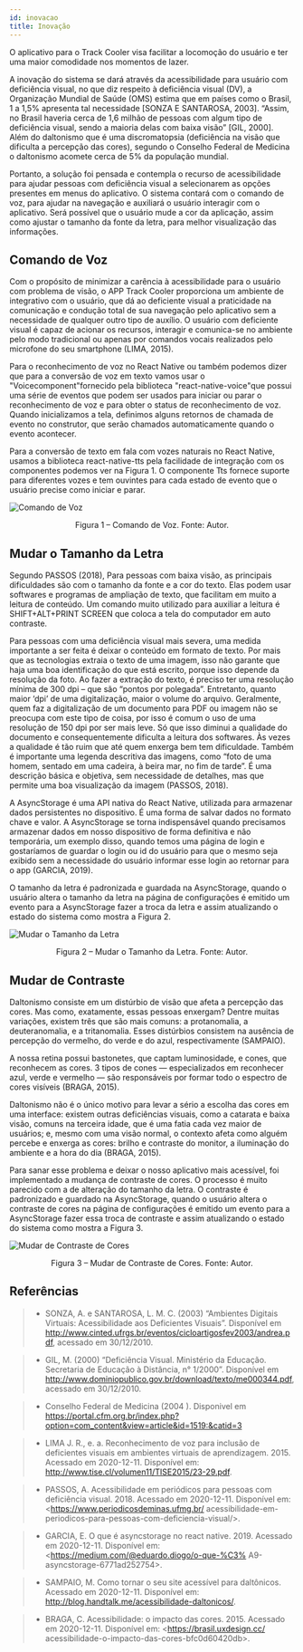 ```yaml
---
id: inovacao
title: Inovação
---
```



O aplicativo para o Track Cooler visa facilitar a locomoção do usuário e ter uma maior comodidade nos momentos de lazer.

A inovação do sistema se dará através da acessibilidade para usuário com deficiência visual, no que diz respeito à deficiência visual (DV), a Organização Mundial de Saúde (OMS) estima que em países como o Brasil, 1 a 1,5% apresenta tal necessidade [SONZA E SANTAROSA, 2003]. “Assim, no Brasil haveria cerca de 1,6 milhão de pessoas com algum tipo de deficiência visual, sendo a maioria delas com baixa visão” [GIL, 2000].  Além do  daltonismo que é uma discromatopsia (deficiência na visão que dificulta a percepção das cores), segundo o Conselho Federal de Medicina o daltonismo acomete cerca de 5% da população mundial.

Portanto, a solução foi pensada e contempla o recurso de acessibilidade para ajudar pessoas com deficiência visual a selecionarem as opções presentes em menus do aplicativo. O sistema contará com o comando de voz, para ajudar na navegação e  auxiliará o usuário interagir com o aplicativo. Será possível que o usuário mude a cor da aplicação, assim como ajustar o tamanho da fonte da letra, para melhor visualização das informações.

## Comando de Voz

Com o propósito de minimizar a carência à acessibilidade para o usuário com
problema de visão, o APP Track Cooler proporciona um ambiente de integrativo com o
usuário, que dá ao deficiente visual a praticidade na comunicação e condução total de sua
navegação pelo aplicativo sem a necessidade de qualquer outro tipo de auxílio. O usuário
com deficiente visual é capaz de acionar os recursos, interagir e comunica-se no ambiente
pelo modo tradicional ou apenas por comandos vocais realizados pelo microfone do seu smartphone (LIMA, 2015).

Para o reconhecimento de voz no React Native ou também podemos dizer que
para a conversão de voz em texto vamos usar o "Voicecomponent"fornecido pela biblioteca
"react-native-voice"que possui uma série de eventos que podem ser usados para iniciar ou
parar o reconhecimento de voz e para obter o status de reconhecimento de voz. Quando
inicializamos a tela, definimos alguns retornos de chamada de evento no construtor, que
serão chamados automaticamente quando o evento acontecer.

Para a conversão de texto em fala com vozes naturais no React Native, usamos
a biblioteca react-native-tts pela facilidade de integração com os componentes podemos
ver na Figura 1. O componente Tts fornece suporte para diferentes vozes e tem ouvintes
para cada estado de evento que o usuário precise como iniciar e parar.

![Comando de Voz]()

<center>Figura 1 – Comando de Voz. Fonte: Autor.</center>

## Mudar o Tamanho da Letra

Segundo PASSOS (2018), Para pessoas com baixa visão, as principais dificuldades são com o
tamanho da fonte e a cor do texto. Elas podem usar softwares e programas de ampliação
de texto, que facilitam em muito a leitura de conteúdo. Um comando muito utilizado para
auxiliar a leitura é SHIFT+ALT+PRINT SCREEN que coloca a tela do computador em
auto contraste.

Para pessoas com uma deficiência visual mais severa, uma medida importante a ser
feita é deixar o conteúdo em formato de texto. Por mais que as tecnologias extraia o texto
de uma imagem, isso não garante que haja uma boa identificação do que está escrito,
porque isso depende da resolução da foto. Ao fazer a extração do texto, é preciso ter
uma resolução mínima de 300 dpi – que são “pontos por polegada”. Entretanto, quanto
maior ‘dpi’ de uma digitalização, maior o volume do arquivo. Geralmente, quem faz a
digitalização de um documento para PDF ou imagem não se preocupa com este tipo de
coisa, por isso é comum o uso de uma resolução de 150 dpi por ser mais leve. Só que isso
diminui a qualidade do documento e consequentemente dificulta a leitura dos softwares.
Às vezes a qualidade é tão ruim que até quem enxerga bem tem dificuldade. Também
é importante uma legenda descritiva das imagens, como “foto de uma homem, sentado
em uma cadeira, à beira mar, no fim de tarde”. É uma descrição básica e objetiva, sem
necessidade de detalhes, mas que permite uma boa visualização da imagem (PASSOS, 2018).

A AsyncStorage é uma API nativa do React Native, utilizada para armazenar
dados persistentes no dispositivo. É uma forma de salvar dados no formato chave e valor.
A AsyncStorage se torna indispensável quando precisamos armazenar dados em nosso
dispositivo de forma definitiva e não temporária, um exemplo disso, quando temos uma
página de login e gostaríamos de guardar o login ou id do usuário para que o mesmo seja
exibido sem a necessidade do usuário informar esse login ao retornar para o app (GARCIA, 2019).

O tamanho da letra é padronizada e guardada na AsyncStorage, quando o usuário altera o tamanho da letra na página de configurações é emitido um evento para a
AsyncStorage fazer a troca da letra e assim atualizando o estado do sistema como mostra
a Figura 2.

![Mudar o Tamanho da Letra]()

<center>Figura 2 – Mudar o Tamanho da Letra. Fonte: Autor.</center>

## Mudar de Contraste

Daltonismo consiste em um distúrbio de visão que afeta a percepção das cores.
Mas como, exatamente, essas pessoas enxergam? Dentre muitas variações, existem três
que são mais comuns: a protanomalia, a deuteranomalia, e a tritanomalia. Esses distúrbios
consistem na ausência de percepção do vermelho, do verde e do azul, respectivamente (SAMPAIO).

A nossa retina possui bastonetes, que captam luminosidade, e cones, que reconhecem as cores. 3 tipos de cones — especializados em reconhecer azul, verde e vermelho —
são responsáveis por formar todo o espectro de cores visíveis (BRAGA, 2015).

Daltonismo não é o único motivo para levar a sério a escolha das cores em uma
interface: existem outras deficiências visuais, como a catarata e baixa visão, comuns na
terceira idade, que é uma fatia cada vez maior de usuários; e, mesmo com uma visão
normal, o contexto afeta como alguém percebe e enxerga as cores: brilho e contraste do
monitor, a iluminação do ambiente e a hora do dia (BRAGA, 2015).

Para sanar esse problema e deixar o nosso aplicativo mais acessível, foi implementado a mudança de contraste de cores. O processo é muito parecido com a de alteração
do tamanho da letra. O contraste é padronizado e guardado na AsyncStorage, quando o
usuário altera o contraste de cores na página de configurações é emitido um evento para a
AsyncStorage fazer essa troca de contraste e assim atualizando o estado do sistema como
mostra a Figura 3.

![Mudar de Contraste de Cores]()

<center>Figura 3 – Mudar de Contraste de Cores. Fonte: Autor.</center>

## Referências

> * SONZA, A. e SANTAROSA, L. M. C. (2003) “Ambientes Digitais Virtuais: Acessibilidade aos Deficientes Visuais”. Disponível em http://www.cinted.ufrgs.br/eventos/cicloartigosfev2003/andrea.pdf, acessado em 30/12/2010.

> * GIL, M. (2000) “Deficiência Visual. Ministério da Educação. Secretaria de Educação à Distância, n° 1/2000”. Disponível em http://www.dominiopublico.gov.br/download/texto/me000344.pdf, acessado em 30/12/2010.

> * Conselho Federal de Medicina (2004 ). Disponivel em https://portal.cfm.org.br/index.php?option=com_content&view=article&id=1519:&catid=3

> * LIMA J. R., e. a. Reconhecimento de voz para inclusão de deficientes visuais em
ambientes virtuais de aprendizagem. 2015. Acessado em 2020-12-11. Disponível em:
<http://www.tise.cl/volumen11/TISE2015/23-29.pdf>.

> * PASSOS, A. Acessibilidade em periódicos para pessoas com deficiência visual. 2018.
Acessado em 2020-12-11. Disponível em: <https://www.periodicosdeminas.ufmg.br/
acessibilidade-em-periodicos-para-pessoas-com-deficiencia-visual/>.

> * GARCIA, E. O que é asyncstorage no react native. 2019. Acessado em
2020-12-11. Disponível em: <https://medium.com/@eduardo.diogo/o-que-%C3%
A9-asyncstorage-6771ad252754>.

> * SAMPAIO, M. Como tornar o seu site acessível para daltônicos. Acessado em
2020-12-11. Disponível em: <http://blog.handtalk.me/acessibilidade-daltonicos/>.

> * BRAGA, C. Acessibilidade: o impacto das cores. 2015. Acessado em 2020-12-11. Disponível em: <https://brasil.uxdesign.cc/
acessibilidade-o-impacto-das-cores-bfc0d60420db>.
